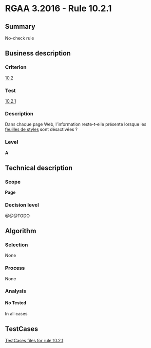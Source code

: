 # RGAA 3.2016 - Rule 10.2.1

## Summary
No-check rule


## Business description

### Criterion
[10.2](http://references.modernisation.gouv.fr/rgaa-accessibilite/2016/criteres.html#crit-10-2)

### Test
[10.2.1](http://references.modernisation.gouv.fr/rgaa-accessibilite/2016/criteres.html#test-10-2-1)

### Description
<div lang="fr">Dans chaque page Web, l&#x2019;information reste-t-elle pr&#xE9;sente lorsque les <a href="http://references.modernisation.gouv.fr/rgaa-accessibilite/glossaire.html#feuille-de-style">feuilles de styles</a> sont d&#xE9;sactiv&#xE9;es&nbsp;?</div>

### Level
**A**


## Technical description

### Scope
**Page**

### Decision level
@@@TODO


## Algorithm

### Selection
None

### Process
None

### Analysis

#### No Tested
In all cases


##  TestCases

[TestCases files for rule 10.2.1](https://github.com/Asqatasun/Asqatasun/tree/develop/rules/rules-rgaa3.2016/src/test/resources/testcases/rgaa32016/Rgaa32016Rule100201/)


